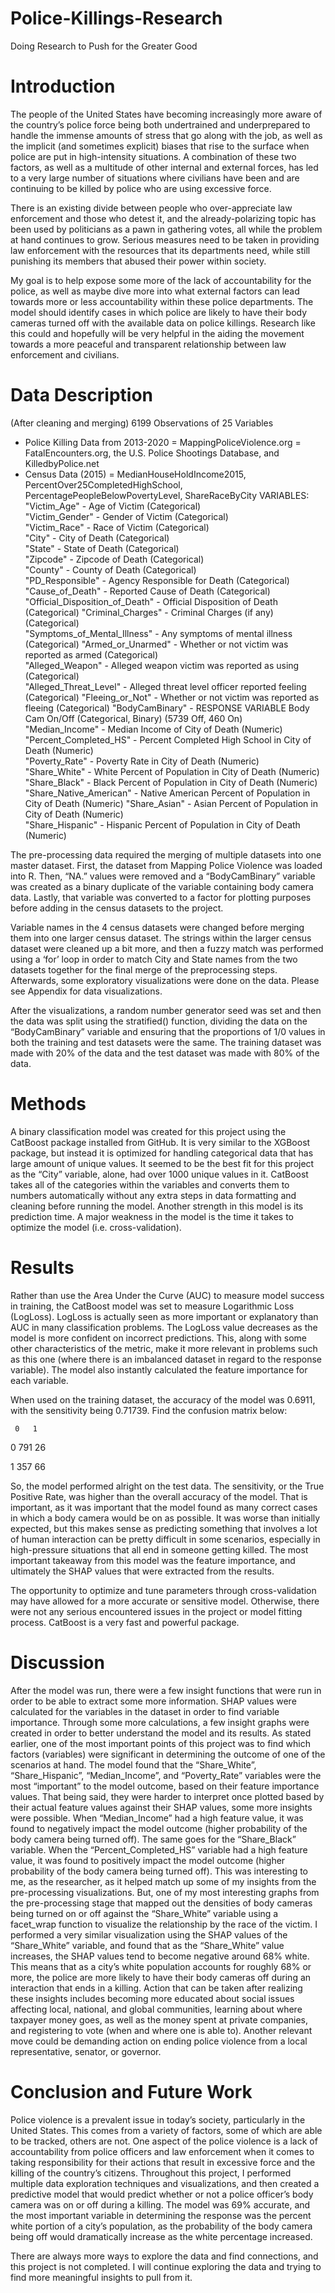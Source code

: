 # Police-Killings-Research
Doing Research to Push for the Greater Good


# Introduction
The people of the United States have becoming increasingly more aware of the country’s police force being both undertrained and underprepared to handle the immense amounts of stress that go along with the job, as well as the implicit (and sometimes explicit) biases that rise to the surface when police are put in high-intensity situations. A combination of these two factors, as well as a multitude of other internal and external forces, has led to a very large number of situations where civilians have been and are continuing to be killed by police who are using excessive force. 

There is an existing divide between people who over-appreciate law enforcement and those who detest it, and the already-polarizing topic has been used by politicians as a pawn in gathering votes, all while the problem at hand continues to grow. Serious measures need to be taken in providing law enforcement with the resources that its departments need, while still punishing its members that abused their power within society. 

My goal is to help expose some more of the lack of accountability for the police, as well as maybe dive more into what external factors can lead towards more or less accountability within these police departments. The model should identify cases in which police are likely to have their body cameras turned off with the available data on police killings. Research like this could and hopefully will be very helpful in the aiding the movement towards a more peaceful and transparent relationship between law enforcement and civilians. 


# Data Description 
(After cleaning and merging)
6199 Observations of 25 Variables
-	Police Killing Data from 2013-2020 = MappingPoliceViolence.org = FatalEncounters.org, the U.S. Police Shootings Database, and KilledbyPolice.net
-	Census Data (2015) = MedianHouseHoldIncome2015, PercentOver25CompletedHighSchool, PercentagePeopleBelowPovertyLevel, ShareRaceByCity
VARIABLES:
"Victim_Age" - Age of Victim   (Categorical)                           
"Victim_Gender" - Gender of Victim   (Categorical)       
"Victim_Race" - Race of Victim   (Categorical)            
"City" - City of Death    (Categorical)                 
"State" - State of Death   (Categorical)                 
"Zipcode" - Zipcode of Death   (Categorical)              
"County" - County of Death    (Categorical)              
"PD_Responsible" - Agency Responsible for Death    (Categorical)      
"Cause_of_Death" - Reported Cause of Death    (Categorical)       
"Official_Disposition_of_Death" - Official Disposition of Death   (Categorical)
"Criminal_Charges" - Criminal Charges (if any)   (Categorical)    
"Symptoms_of_Mental_Illness" - Any symptoms of mental illness   (Categorical)
"Armed_or_Unarmed" - Whether or not victim was reported as armed    (Categorical)  
"Alleged_Weapon" - Alleged weapon victim was reported as using   (Categorical)     
"Alleged_Threat_Level" - Alleged threat level officer reported feeling   (Categorical)
"Fleeing_or_Not" - Whether or not victim was reported as fleeing   (Categorical) 
"BodyCamBinary" - RESPONSE VARIABLE  Body Cam On/Off  (Categorical, Binary) 
(5739 Off, 460 On)  
"Median_Income" - Median Income of City of Death    (Numeric)     
"Percent_Completed_HS" - Percent Completed High School in City of Death    (Numeric)  
"Poverty_Rate" - Poverty Rate in City of Death    (Numeric)     
"Share_White" - White Percent of Population in City of Death    (Numeric)       
"Share_Black" - Black Percent of Population in City of Death    (Numeric)        
"Share_Native_American" - Native American Percent of Population in City of Death   (Numeric)
"Share_Asian" - Asian Percent of Population in City of Death    (Numeric)         
"Share_Hispanic" - Hispanic Percent of Population in City of Death   (Numeric)


The pre-processing data required the merging of multiple datasets into one master dataset. First, the dataset from Mapping Police Violence was loaded into R. Then, “NA.” values were removed and a “BodyCamBinary” variable was created as a binary duplicate of the variable containing body camera data. Lastly, that variable was converted to a factor for plotting purposes before adding in the census datasets to the project.

Variable names in the 4 census datasets were changed before merging them into one larger census dataset. The strings within the larger census dataset were cleaned up a bit more, and then a fuzzy match was performed using a ‘for’ loop in order to match City and State names from the two datasets together for the final merge of the preprocessing steps. Afterwards, some exploratory visualizations were done on the data. Please see Appendix for data visualizations. 

After the visualizations, a random number generator seed was set and then the data was split using the stratified() function, dividing the data on the “BodyCamBinary” variable and ensuring that the proportions of 1/0 values in both the training and test datasets were the same. The training dataset was made with 20% of the data and the test dataset was made with 80% of the data. 

# Methods

A binary classification model was created for this project using the CatBoost package installed from GitHub. It is very similar to the XGBoost package, but instead it is optimized for handling categorical data that has large amount of unique values. It seemed to be the best fit for this project as the “City” variable, alone, had over 1000 unique values in it. CatBoost takes all of the categories within the variables and converts them to numbers automatically without any extra steps in data formatting and cleaning before running the model. Another strength in this model is its prediction time. A major weakness in the model is the time it takes to optimize the model (i.e. cross-validation). 

# Results

Rather than use the Area Under the Curve (AUC) to measure model success in training, the CatBoost model was set to measure Logarithmic Loss (LogLoss). LogLoss is actually seen as more important or explanatory than AUC in many classification problems. The LogLoss value decreases as the model is more confident on incorrect predictions. This, along with some other characteristics of the metric, make it more relevant in problems such as this one (where there is an imbalanced dataset in regard to the response variable). The model also instantly calculated the feature importance for each variable. 

When used on the training dataset, the accuracy of the model was 0.6911, with the sensitivity being 0.71739. Find the confusion matrix below:

     0   1
     
  0 791  26
  
  1 357  66

So, the model performed alright on the test data. The sensitivity, or the True Positive Rate, was higher than the overall accuracy of the model. That is important, as it was important that the model found as many correct cases in which a body camera would be on as possible. It was worse than initially expected, but this makes sense as predicting something that involves a lot of human interaction can be pretty difficult in some scenarios, especially in high-pressure situations that all end in someone getting killed. The most important takeaway from this model was the feature importance, and ultimately the SHAP values that were extracted from the results.  

The opportunity to optimize and tune parameters through cross-validation may have allowed for a more accurate or sensitive model. Otherwise, there were not any serious encountered issues in the project or model fitting process. CatBoost is a very fast and powerful package. 

# Discussion

After the model was run, there were a few insight functions that were run in order to be able to extract some more information. SHAP values were calculated for the variables in the dataset in order to find variable importance. Through some more calculations, a few insight graphs were created in order to better understand the model and its results. As stated earlier, one of the most important points of this project was to find which factors (variables) were significant in determining the outcome of one of the scenarios at hand. 
The model found that the “Share_White”, “Share_Hispanic”, “Median_Income”, and “Poverty_Rate” variables were the most “important” to the model outcome, based on their feature importance values. That being said, they were harder to interpret once plotted based by their actual feature values against their SHAP values, some more insights were possible. When “Median_Income” had a high feature value, it was found to negatively impact the model outcome (higher probability of the body camera being turned off). The same goes for the “Share_Black” variable. When the “Percent_Completed_HS” variable had a high feature value, it was found to positively impact the model outcome (higher probability of the body camera being turned off). This was interesting to me, as the researcher, as it helped match up some of my insights from the pre-processing visualizations. But, one of my most interesting graphs from the pre-processing stage that mapped out the densities of body cameras being turned on or off against the “Share_White” variable using a facet_wrap function to visualize the relationship by the race of the victim. I performed a very similar visualization using the SHAP values of the “Share_White” variable, and found that as the “Share_White” value increases, the SHAP values tend to become negative around 68% white. This means that as a city’s white population accounts for roughly 68% or more, the police are more likely to have their body cameras off during an interaction that ends in a killing. 
Action that can be taken after realizing these insights includes becoming more educated about social issues affecting local, national, and global communities, learning about where taxpayer money goes, as well as the money spent at private companies, and registering to vote (when and where one is able to). Another relevant move could be demanding action on ending police violence from a local representative, senator, or governor. 

# Conclusion and Future Work

Police violence is a prevalent issue in today’s society, particularly in the United States. This comes from a variety of factors, some of which are able to be tracked, others are not. One aspect of the police violence is a lack of accountability from police officers and law enforcement when it comes to taking responsibility for their actions that result in excessive force and the killing of the country’s citizens. Throughout this project, I performed multiple data exploration techniques and visualizations, and then created a predictive model that would predict whether or not a police officer’s body camera was on or off during a killing. The model was 69% accurate, and the most important variable in determining the response was the percent white portion of a city’s population, as the probability of the body camera being off would dramatically increase as the white percentage increased. 

There are always more ways to explore the data and find connections, and this project is not completed. I will continue exploring the data and trying to find more meaningful insights to pull from it. 
